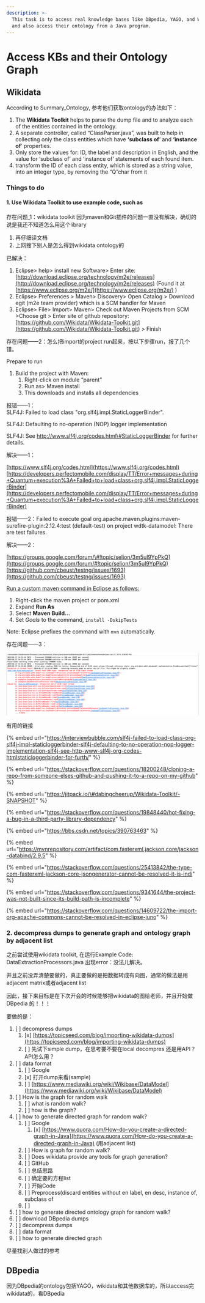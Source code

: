 ```yaml
---
description: >-
  This task is to access real knowledge bases like DBpedia, YAGO, and Wikidata
  and also access their ontology from a Java program.
---
```


# Access KBs and their Ontology Graph

## Wikidata

According to Summary\_Ontology, 参考他们获取ontology的办法如下：

1. The **Wikidata Toolkit** helps to parse the dump file and to analyze each of the entities contained in the ontology.
2. A separate controller, called “ClassParser.java”, was built to help in collecting only the class entities which have **‘subclass of**’ and **‘instance of**’ properties.
3. Only store the values for: ID, the label and description in English, and the value for ‘subclass of’ and ‘instance of’ statements of each found item.
4. transform the ID of each class entity, which is stored as a string value, into an integer type, by removing the “Q”char from it

### Things to do

#### 1. Use Wikidata Toolkit to use example code, such as 

存在问题\_1：wikidata toolkit 因为maven和Git插件的问题一直没有解决，确切的说是我还不知道怎么用这个library

1. 再仔细读文档
2. 上网搜下别人是怎么得到wikidata ontology的

已解决：

1. Eclipse&gt; help&gt; install new Software&gt; Enter site: [http://download.eclipse.org/technology/m2e/releases](http://download.eclipse.org/technology/m2e/releases)   \(Found it at [https://www.eclipse.org/m2e/](https://www.eclipse.org/m2e/) \)
2. Eclipse&gt; Preferences &gt; Maven&gt; Discovery&gt; Open Catalog &gt; Download egit \(m2e team provider\) which is a SCM handler for Maven
3. Eclipse&gt; File&gt; Import&gt; Maven&gt; Check out Maven Projects from SCM &gt;Choose git &gt; Enter site of github repository: [https://github.com/Wikidata/Wikidata-Toolkit.git](https://github.com/Wikidata/Wikidata-Toolkit.git) &gt; Finish

存在问题——2：怎么把import的project run起来，按以下步骤run，报了几个错。

Prepare to run 

1. Build the project with Maven: 
   1. Right-click on module “parent” 
   2. Run as&gt; Maven install 
   3. This downloads and installs all dependencies

报错——1：  
SLF4J: Failed to load class "org.slf4j.impl.StaticLoggerBinder".

SLF4J: Defaulting to no-operation \(NOP\) logger implementation

SLF4J: See http://www.slf4j.org/codes.html\#StaticLoggerBinder for further details.

解决——1：

[https://www.slf4j.org/codes.html](https://www.slf4j.org/codes.html)    [https://developers.perfectomobile.com/display/TT/Error+messages+during+Quantum+execution%3A+Failed+to+load+class+org.slf4j.impl.StaticLoggerBinder](https://developers.perfectomobile.com/display/TT/Error+messages+during+Quantum+execution%3A+Failed+to+load+class+org.slf4j.impl.StaticLoggerBinder)

报错——2：Failed to execute goal org.apache.maven.plugins:maven-surefire-plugin:2.12.4:test \(default-test\) on project wdtk-datamodel: There are test failures.

解决——2：

[https://groups.google.com/forum/\#!topic/selion/3m5uI9YpPkQ](https://groups.google.com/forum/#!topic/selion/3m5uI9YpPkQ) [https://github.com/cbeust/testng/issues/1693](https://github.com/cbeust/testng/issues/1693)

[Run a custom maven command in Eclipse as follows:](https://stackoverflow.com/questions/19793895/run-mvn-clean-install-in-eclipse)

1. Right-click the maven project or pom.xml
2. Expand **Run As**
3. Select **Maven Build...**
4. Set _Goals_ to the command,  `install -DskipTests`

Note: Eclipse prefixes the command with `mvn` automatically.

存在问题——3：

![Error when reading JSON for entity: Unexpected end of ZLIB input stream \(through reference chain: org.wikidata.wdtk.datamodel.implementation.ItemDocumentImpl\[&quot;claims&quot;\]-&amp;gt;java.util.LinkedHashMap\[&quot;P2856&quot;\]-&amp;gt;java.util.ArrayList\[0\]\) E](../../../.gitbook/assets/screen-shot-2019-01-27-at-3.08.41-pm.png)

有用的链接

{% embed url="https://interviewbubble.com/slf4j-failed-to-load-class-org-slf4j-impl-staticloggerbinder-slf4j-defaulting-to-no-operation-nop-logger-implementation-slf4j-see-http-www-slf4j-org-codes-htmlstaticloggerbinder-for-furth/" %}



{% embed url="https://stackoverflow.com/questions/18200248/cloning-a-repo-from-someone-elses-github-and-pushing-it-to-a-repo-on-my-github" %}

{% embed url="https://jitpack.io/\#dabingcheerup/Wikidata-Toolkit/-SNAPSHOT" %}

{% embed url="https://stackoverflow.com/questions/19848440/hot-fixing-a-bug-in-a-third-party-library-dependency" %}

{% embed url="https://bbs.csdn.net/topics/390763463" %}

{% embed url="https://mvnrepository.com/artifact/com.fasterxml.jackson.core/jackson-databind/2.9.5" %}

{% embed url="https://stackoverflow.com/questions/25413842/the-type-com-fasterxml-jackson-core-jsongenerator-cannot-be-resolved-it-is-indi" %}

{% embed url="https://stackoverflow.com/questions/9341644/the-project-was-not-built-since-its-build-path-is-incomplete" %}

{% embed url="https://stackoverflow.com/questions/14609722/the-import-org-apache-commons-cannot-be-resolved-in-eclipse-juno" %}

### 2. decompress dumps to generate graph and ontology graph by adjacent list

之前尝试使用wikidata toolkit, 在运行Example Code: DataExtractionProcessors.java 出现error：没法儿解决。

并且之前没弄清楚要做的，真正要做的是把数据转成有向图，通常的做法是用adjacent matrix或者adjacent list

因此，接下来目标是在下次开会的时候能够把wikidata的图给老师，并且开始做DBpedia 的！！！

要做的是：

1. [ ] decompress dumps
   1. [x] [https://topicseed.com/blog/importing-wikidata-dumps](https://topicseed.com/blog/importing-wikidata-dumps)
   2. [ ] 先试下simple dump，在思考要不要在local decompres 还是用API？ API怎么用？
2. [ ] data format
   1. [ ] Google
   2. [x] 打开dump来看\(sample\)
   3. [ ] [https://www.mediawiki.org/wiki/Wikibase/DataModel](https://www.mediawiki.org/wiki/Wikibase/DataModel)
3. [ ] How is the graph for random walk
   1. [ ] what is random walk?
   2. [ ] how is the graph?
4. [ ] how to generate directed graph for random walk?
   1. [ ] Google
      1. [x] [https://www.quora.com/How-do-you-create-a-directed-graph-in-Java](https://www.quora.com/How-do-you-create-a-directed-graph-in-Java) \(用adjacent list\)
   2. [ ] How is graph for random walk?
   3. [ ] Does wikidata provide any tools for graph generation?
   4. [ ] GitHub
   5. [ ] 总结思路
   6. [ ] 确定要的方程list
   7. [ ] 开始Code
   8. [ ] Preprocess\(discard entities without en label, en desc, instance of, subclass of
   9. [ ] 
5. [ ] how to generate directed ontology graph for random walk?
6. [ ] download DBpedia dumps
7. [ ] decompress dumps
8. [ ] data format
9. [ ] how to generate directed graph

尽量找别人做过的参考

## DBpedia

因为DBpedia的ontology包括YAGO，wikidata和其他数据库的，所以access完wikidata的，看DBpedia



